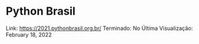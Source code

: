 # Python Brasil

Link: https://2021.pythonbrasil.org.br/
Terminado: No
Última Visualização: February 18, 2022